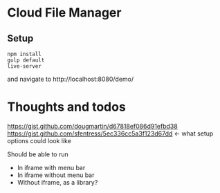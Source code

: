 # Cloud File Manager

## Setup

    npm install
    gulp default
    live-server

and navigate to http://localhost:8080/demo/

# Thoughts and todos

https://gist.github.com/dougmartin/d67818ef086d91efbd38
https://gist.github.com/sfentress/5ec336cc5a3f123d67dd  <- what setup options could look like

Should be able to run

* In iframe with menu bar
* In iframe without menu bar
* Without iframe, as a library?

